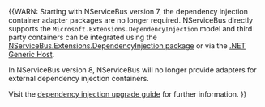 {{WARN:
Starting with NServiceBus version 7, the dependency injection container adapter packages are no longer required. NServiceBus directly supports the `Microsoft.Extensions.DependencyInjection` model and third party containers can be integrated using the [NServiceBus.Extensions.DependencyInjection package](/nservicebus/dependency-injection/extensions-dependencyinjection.md) or via the [.NET Generic Host](https://docs.microsoft.com/en-us/dotnet/core/extensions/generic-host).

In NServiceBus version 8, NServiceBus will no longer provide adapters for external dependency injection containers.

Visit the [dependency injection upgrade guide](/nservicebus/upgrades/7to8/dependency-injection.md) for further information.
}}